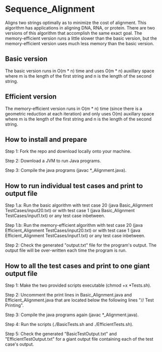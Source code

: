 # Sequence_Alignment
Aligns two strings optimally as to minimize the cost of alignment. This algorithm has applications in aligning DNA, RNA, or protein. There are two versions of this algorithm that accomplish the same exact goal. The memory-efficient version runs a little slower than the basic version, but the memory-efficient version uses much less memory than the basic version. 

## Basic version
The basic version runs in O(m * n) time and uses O(m * n) auxillary space where m is the length of the first string and n is the length of the second string.

## Efficient version
The memory-efficient version runs in O(m * n) time (since there is a geometric reduction at each iteration) and only uses O(m) auxillary space where m is the length of the first string and n is the length of the second string.

## How to install and prepare
Step 1: Fork the repo and download locally onto your machine.

Step 2: Download a JVM to run Java programs.

Step 3: Compile the java programs (javac *_Alignment.java).

## How to run individual test cases and print to output file

Step 1.a: Run the basic algorithm with test case 20 (java Basic_Alignment TestCases/input20.txt) or with test case 1 (java Basic_Alignment TestCases/input1.txt) or any test case inbetween.

Step 1.b: Run the memory-efficient algorithm with test case 20 (java Efficient_Alignment TestCases/input20.txt) or with test case 1 (java Efficient_Alignment TestCases/input1.txt) or any test case inbetween.

Step 2: Check the generated "output.txt" file for the program's output. The output file will be over-written each time the program is run.

## How to all the test cases and print to one giant output file

Step 1: Make the two provided scripts executable (chmod +x *Tests.sh).

Step 2: Uncomment the print lines in Basic_Alignment.java and Efficient_Alignment.java that are located below the following lines "// Test Printing".

Step 3: Compile the java programs again (javac *_Alignment.java).

Step 4: Run the scripts (./BasicTests.sh and ./EfficientTests.sh).

Step 5: Check the generated "BasicTestOutput.txt" and "EfficientTestOutput.txt" for a giant output file containing each of the test case's output.

